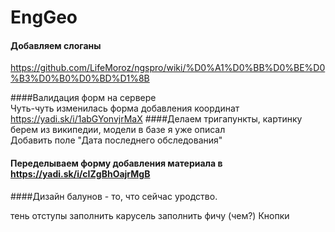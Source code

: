 # EngGeo


#### Добавляем слоганы
https://github.com/LifeMoroz/ngspro/wiki/%D0%A1%D0%BB%D0%BE%D0%B3%D0%B0%D0%BD%D1%8B

####Валидация форм на сервере<br>
Чуть-чуть изменилась форма добавления координат
https://yadi.sk/i/1abGYonvjrMaX
####Делаем тригапункты, картинку берем из википедии, модели в базе я уже описал<br>
Добавить поле "Дата последнего обследования"
#### Переделываем форму добавления материала в https://yadi.sk/i/cIZgBhOajrMgB
####Дизайн балунов - то, что сейчас уродство.

тень
отступы
заполнить карусель
заполнить фичу (чем?)
Кнопки
